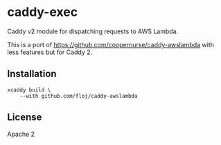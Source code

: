 # caddy-exec

Caddy v2 module for dispatching requests to AWS Lambda.

This is a port of https://github.com/coopernurse/caddy-awslambda with less features but for Caddy 2.

## Installation

```
xcaddy build \
    --with github.com/floj/caddy-awslambda
```

## License

Apache 2
